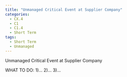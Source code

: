 ```yaml
---
title: "Unmanaged Critical Event at Supplier Company"
categories:
  - CX.4
  - C1
  - C1.4
  - Short Term
tags:
  - Short Term
  - Unmanaged
---
```


Unmanaged Critical Event at Supplier Company

WHAT TO DO:
1)...
2)...
3)...